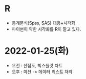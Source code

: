 # R
  * 통계분석(Spss, SAS) 대용+시각화
  * 파이썬이 약한 시각화를 R이 맡고 있다.
# 2022-01-25(화)
  * 오전 : 산점도, 박스플랏 차트
  * 오후 : 미션 -> 데이터 리스트 처리

# 
